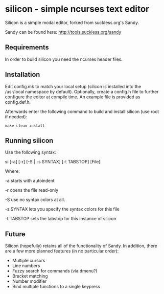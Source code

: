 silicon - simple ncurses text editor
=======

Silicon is a simple modal editor, forked from suckless.org's Sandy.

Sandy can be found here: http://tools.suckless.org/sandy

Requirements
------------
In order to build silicon you need the ncurses header files.

Installation
------------
Edit config.mk to match your local setup (silicon is installed into the
/usr/local namespace by default). Optionally, create a config.h file to
further configure the editor at compile time. An example file is provided as
config.def.h.

Afterwards enter the following command to build and install silicon (use root if
needed):

    make clean install

Running silicon
-------------
Use the following syntax:

si [-a] [-r] [-S | -s SYNTAX] [-t TABSTOP] [File]

Where:

-a starts with autoindent

-r opens the file read-only

-S use no syntax colors at all.

-s SYNTAX lets you specify the syntax colors for this file

-t TABSTOP sets the tabstop for this instance of silicon


Future
------

Silicon (hopefully) retains all of the functionality of Sandy. In addition, there are a few more planned features (in no particular order):

* Multiple cursors
* Line numbers
* Fuzzy search for commands (via dmenu?)
* Bracket matching
* Number modifier
* Bind multiple functions to a single keypress
